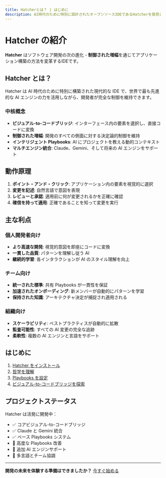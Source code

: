 ```yaml
---
title: Hatcherとは？ | はじめに
description: AI時代のために特別に設計されたオープンソースIDEであるHatcherを発見し、開発者がより高い効率で作業できるようになります
---
```


# Hatcher の紹介

**Hatcher** はソフトウェア開発の次の進化 - **制御された増幅**を通じてアプリケーション構築の方法を変革するIDEです。

## Hatcher とは？

Hatcher は AI 時代のために特別に構築された現代的な IDE で、世界で最も先進的な AI エンジンの力を活用しながら、開発者が完全な制御を維持できます。

### 中核概念

- **ビジュアル-to-コードブリッジ**: インターフェース内の要素を選択し、直接コードに変換
- **制御された増幅**: 開発のすべての側面に対する決定論的制御を維持
- **インテリジェント Playbooks**: AI にプロジェクトを教える動的コンテキスト
- **マルチエンジン統合**: Claude、Gemini、そして将来の AI エンジンをサポート

## 動作原理

1. **ポイント・アンド・クリック**: アプリケーション内の要素を視覚的に選択
2. **変更を記述**: 自然言語で意図を表現
3. **レビューと承認**: 適用前に何が変更されるかを正確に確認
4. **確信を持って適用**: 正確であることを知って変更を実行

## 主な利点

### 個人開発者向け

- **より高速な開発**: 視覚的意図を即座にコードに変換
- **一貫した品質**: パターンを理解し従う AI
- **継続的学習**: 各インタラクションが AI のスタイル理解を向上

### チーム向け

- **統一された標準**: 共有 Playbooks が一貫性を保証
- **加速されたオンボーディング**: 新メンバーが自動的にパターンを学習
- **保持された知識**: アーキテクチャ決定が捕捉され適用される

### 組織向け

- **スケーラビリティ**: ベストプラクティスが自動的に拡散
- **監査可能性**: すべての AI 変更の完全な追跡
- **柔軟性**: 複数の AI エンジンと言語をサポート

## はじめに

1. [Hatcher をインストール](/ja/getting-started)
2. [哲学を理解](/ja/philosophy)
3. [Playbooks を設定](/ja/playbooks)
4. [ビジュアル-to-コードブリッジを探索](/ja/visual-to-code)

## プロジェクトステータス

Hatcher は活発に開発中：

- ✅ コアビジュアル-to-コードブリッジ
- ✅ Claude と Gemini 統合
- ✅ ベース Playbooks システム
- 🚧 高度な Playbooks 改善
- 🚧 追加 AI エンジンサポート
- 📅 多言語とチーム協調

---

**開発の未来を体験する準備はできましたか？** [今すぐ始める](/ja/getting-started)
